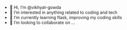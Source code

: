 - 👋 Hi, I’m @vikhyat-gowda
- 👀 I’m interested in anything related to coding and tech
- 🌱 I’m currently learning flask, improving my coding skills
- 💞️ I’m looking to collaborate on ...

<!---
vikhyat-gowda/vikhyat-gowda is a ✨ special ✨ repository because its `README.md` (this file) appears on your GitHub profile.
You can click the Preview link to take a look at your changes.
--->
